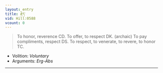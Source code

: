 ```yaml
---
layout: entry
title: རྗེད་
vid: Hill:0588
vcount: 0
---
```

> To honor, reverence CD\. To offer, to respect DK\. (archaic) To pay compliments, respect DS\. To respect, to venerate, to revere, to honor TC\.

* Volition: _Voluntary_
* Arguments: _Erg-Abs_

---

